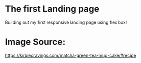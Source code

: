 # The first Landing page

Building out my first responsive landing page using flex box!

# Image Source:

https://kirbiecravings.com/matcha-green-tea-mug-cake/#recipe
